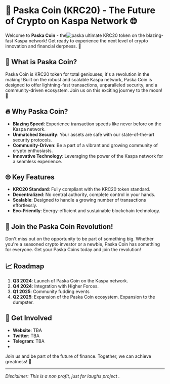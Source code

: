# 🚀 Paska Coin (KRC20) - The Future of Crypto on Kaspa Network 🌐

Welcome to **Paska Coin** - the![paska](https://github.com/user-attachments/assets/29ffeca8-35ef-4e37-9bc3-f0bdc5ee8375)
 ultimate KRC20 token on the blazing-fast Kaspa network! Get ready to experience the next level of crypto innovation and financial derpness. 🌟

## 🌟 What is Paska Coin?

Paska Coin is KRC20 token for total geniouses; it's a revolution in the making! Built on the robust and scalable Kaspa network, Paska Coin is designed to offer lightning-fast transactions, unparalleled security, and a community-driven ecosystem. Join us on this exciting journey to the moon! 🚀

## 🔥 Why Paska Coin?

- **Blazing Speed**: Experience transaction speeds like never before on the Kaspa network.
- **Unmatched Security**: Your assets are safe with our state-of-the-art security protocols.
- **Community-Driven**: Be a part of a vibrant and growing community of crypto enthusiasts.
- **Innovative Technology**: Leveraging the power of the Kaspa network for a seamless experience.

## 🌐 Key Features

- **KRC20 Standard**: Fully compliant with the KRC20 token standard.
- **Decentralized**: No central authority, complete control in your hands.
- **Scalable**: Designed to handle a growing number of transactions effortlessly.
- **Eco-Friendly**: Energy-efficient and sustainable blockchain technology.

## 🚀 Join the Paska Coin Revolution!

Don't miss out on the opportunity to be part of something big. Whether you're a seasoned crypto investor or a newbie, Paska Coin has something for everyone. Get your Paska Coins today and join the revolution!

## 📈 Roadmap

1. **Q3 2024**: Launch of Paska Coin on the Kaspa network.
2. **Q4 2024**: Integration with Higher Forces.
3. **Q1 2025**: Community fudding events
4. **Q2 2025**: Expansion of the Paska Coin ecosystem. Expansion to the dumpster.

## 🤝 Get Involved

- **Website**: TBA
- **Twitter**: TBA
- **Telegram**: TBA
-

Join us and be part of the future of finance. Together, we can achieve greatness! 🌟

---

*Disclaimer: This is a non profit, just for laughs project .*
